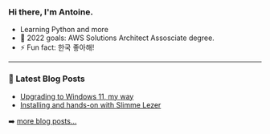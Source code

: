 ### Hi there, I'm Antoine.

- Learning Python and more
- 🥅 2022 goals: AWS Solutions Architect Assosciate degree.
- ⚡ Fun fact: 한국 좋아해!

---

### 📕 Latest Blog Posts

<!-- BLOG-POST-LIST:START -->
- [Upgrading to Windows 11, my way](https://blog.twan.io/post/upgrading_to_windows_11/)
- [Installing and hands-on with Slimme Lezer](https://blog.twan.io/post/installing_and_hands_on_with_home_assistant_slimme_lezer/)
<!-- BLOG-POST-LIST:END -->

➡️ [more blog posts...](https://blog.twan.io)
